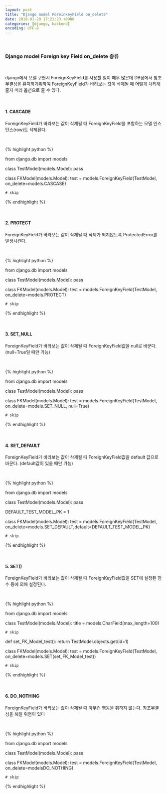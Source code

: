```yaml
---
layout: post
title: "Django model ForeinkeyField on_delete"
date: 2018-01-28 17:21:23 +0900
categories: [django, backend]
encoding: UTF-8
---
```


<br>


### **Django model Foreign key Field on_delete 종류**

<br>

django에서 모델 구현시 ForeignKeyField를 사용할 일이 매우 많은데
DB상에서 참조무결성을 유지하기위하여 ForeignKeyField가 바라보는 값이 
삭제될 때 어떻게 처리해줄지 미리 옵션으로 줄 수 있다.

<br>

#### 1. CASCADE


ForeignKeyField가 바라보는 값이 삭제될 때 ForeignKeyField를 포함하는 모델 인스턴스(row)도 삭제된다. 

<br>

{% highlight python %}

from django.db import models


class TestModel(models.Model):
    pass


class FKModel(models.Model):
    test = models.ForeignKeyField(TestModel, on_delete=models.CASCASE)

    # skip


{% endhighlight %}

<br>



#### 2. PROTECT


ForeignKeyField가 바라보는 값이 삭제될 때 삭제가 되지않도록 
 ProtectedError를 발생시킨다. 

<br>

{% highlight python %}

from django.db import models


class TestModel(models.Model):
    pass


class FKModel(models.Model):
    test = models.ForeignKeyField(TestModel, on_delete=models.PROTECT)

    # skip


{% endhighlight %}

<br>


#### 3. SET_NULL


ForeignKeyField가 바라보는 값이 삭제될 때 ForeignKeyField값을 null로 바꾼다. (null=True일 때만 가능)

<br>

{% highlight python %}

from django.db import models


class TestModel(models.Model):
    pass


class FKModel(models.Model):
    test = models.ForeignKeyField(TestModel, on_delete=models.SET_NULL, null=True)

    # skip


{% endhighlight %}

<br>


#### 4. SET_DEFAULT


ForeignKeyField가 바라보는 값이 삭제될 때 ForeignKeyField값을 default 값으로 바꾼다. (default값이 있을 때만 가능)

<br>

{% highlight python %}

from django.db import models


class TestModel(models.Model):
    pass



DEFAULT_TEST_MODEL_PK = 1


class FKModel(models.Model):
    test = models.ForeignKeyField(TestModel, on_delete=models.SET_DEFAULT,default=DEFAULT_TEST_MODEL_PK)

    # skip


{% endhighlight %}

<br>


#### 5. SET()


ForeignKeyField가 바라보는 값이 삭제될 때 ForeignKeyField값을 SET에 설정된 함수 등에 의해 설정된다.

<br>

{% highlight python %}

from django.db import models


class TestModel(models.Model):
    title = models.CharField(max_length=100)

    # skip

def set_FK_Model_test():
    return TestModel.objects.get(id=1)


class FKModel(models.Model):
    test = models.ForeignKeyField(TestModel, on_delete=models.SET(set_FK_Model_test))

    # skip


{% endhighlight %}

<br>


#### 6. DO_NOTHING


ForeignKeyField가 바라보는 값이 삭제될 때 아무런 행동을 취하지 않는다. 
참조무결성을 해칠 위험이 있다 

<br>

{% highlight python %}

from django.db import models


class TestModel(models.Model):
    pass


class FKModel(models.Model):
    test = models.ForeignKeyField(TestModel, on_delete=modelsDO_NOTHING)

    # skip


{% endhighlight %}

<br>



<br>
<br>